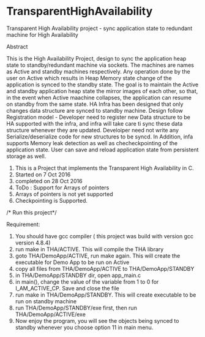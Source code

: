 # TransparentHighAvailability
Transparent High Availability project - sync application state to redundant machine for High Availability 

Abstract

This is the High Availability Project, design to sync the application heap state to standby/redundant machine via sockets. The machines are names as Active and standby machines respectively. Any operation done by the user on Active which results in Heap Memory state change of the application is synced to the standby state. The goal is to maintain the Active and standby application heap state the mirror images of each other, so that, in the event when Active maachine collapses, the application can resume on standby from the same state. HA Infra has been designed that only changes data structure are synced to standby machine. Design follow Registration model - Developer need to register new Data structure to be HA supported with the infra, and infra will take care ti sync these data structure whenever they are updated. Develoiper need not write any Serialize/deserialize code for new structures to be syncd. In Addition, infa supports Memory leak detection as well as checheckpointing of the application state. User can save and reload application state from persistent storage as well. 


1. This is a Project that implements the Transparent High Availability in C.
2. Started on 7 Oct 2016
3. completed on 28 Oct 2016
4. ToDo : Support for Arrays of pointers
5. Arrays of pointers is not yet supported
6. Checkpointing is Supported.


/* Run this project*/

Requirement:

1. You should have gcc compiler ( this project was build with version gcc version 4.8.4)
2. run make in THA/ACTIVE. This will compile the THA library
3. goto THA/DemoApp/ACTIVE, run make again. This will create the executable for Demo App to be run on Active
4. copy all files from THA/DemoApp/ACTIVE to THA/DemoApp/STANDBY
5. in THA/DemoApp/STANDBY dir, open app_main.c
6. in main(), change the value of the variable from 1 to 0 for I_AM_ACTIVE_CP. Save and close the file
7. run make in THA/DemoApp/STANDBY. This will create executable to be run on standby machine
8. run THA/DemoApp/STANDBY/exe first, then run THA/DemoApp/ACTIVE/exe
9. Now enjoy the program, you will see the objects being synced to standby whenever you choose option 11 in main menu.
